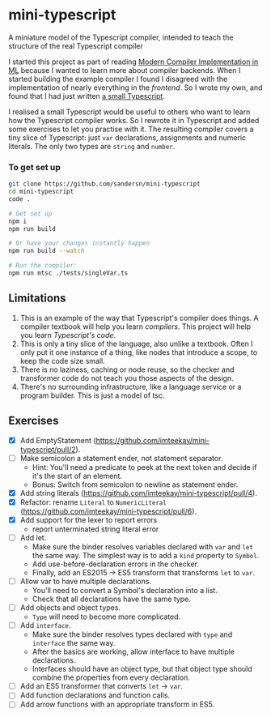 # mini-typescript

A miniature model of the Typescript compiler, intended to teach the structure of the real Typescript compiler

I started this project as part of reading [Modern Compiler Implementation in ML](https://www.cs.princeton.edu/~appel/modern/ml/) because I wanted to learn more about compiler backends. When I started building the example compiler I found I disagreed with the implementation of nearly everything in the _frontend_. So I wrote my own, and found that I had just written [a small Typescript](https://github.com/sandersn/minits).

I realised a small Typescript would be useful to others who want to learn how the Typescript compiler works. So I rewrote it in Typescript and added some exercises to let you practise with it. The resulting compiler covers a tiny slice of Typescript: just `var` declarations, assignments and numeric literals. The only two types are `string` and `number`.

### To get set up

```sh
git clone https://github.com/sandersn/mini-typescript
cd mini-typescript
code .

# Get set up
npm i
npm run build

# Or have your changes instantly happen
npm run build --watch

# Run the compiler:
npm run mtsc ./tests/singleVar.ts
```

## Limitations

1. This is an example of the way that Typescript's compiler does things. A compiler textbook will help you learn _compilers_. This project will help you learn _Typescript's code_.
2. This is only a tiny slice of the language, also unlike a textbook. Often I only put it one instance of a thing, like nodes that introduce a scope, to keep the code size small.
3. There is no laziness, caching or node reuse, so the checker and transformer code do not teach you those aspects of the design.
4. There's no surrounding infrastructure, like a language service or a program builder. This is just a model of tsc.

## Exercises

- [x] Add EmptyStatement (https://github.com/imteekay/mini-typescript/pull/2).
- [ ] Make semicolon a statement ender, not statement separator.
  - Hint: You'll need a predicate to peek at the next token and decide if it's the start of an element.
  - Bonus: Switch from semicolon to newline as statement ender.
- [x] Add string literals (https://github.com/imteekay/mini-typescript/pull/4).
- [x] Refactor: rename `Literal` to `NumericLiteral` (https://github.com/imteekay/mini-typescript/pull/6).
- [x] Add support for the lexer to report errors
  - report unterminated string literal error
- [ ] Add let.
  - Make sure the binder resolves variables declared with `var` and `let` the same way. The simplest way is to add a `kind` property to `Symbol`.
  - Add use-before-declaration errors in the checker.
  - Finally, add an ES2015 -> ES5 transform that transforms `let` to `var`.
- [ ] Allow var to have multiple declarations.
  - You'll need to convert a Symbol's declaration into a list.
  - Check that all declarations have the same type.
- [ ] Add objects and object types.
  - `Type` will need to become more complicated.
- [ ] Add `interface`.
  - Make sure the binder resolves types declared with `type` and `interface` the same way.
  - After the basics are working, allow interface to have multiple declarations.
  - Interfaces should have an object type, but that object type should combine the properties from every declaration.
- [ ] Add an ES5 transformer that converts `let` -> `var`.
- [ ] Add function declarations and function calls.
- [ ] Add arrow functions with an appropriate transform in ES5.
